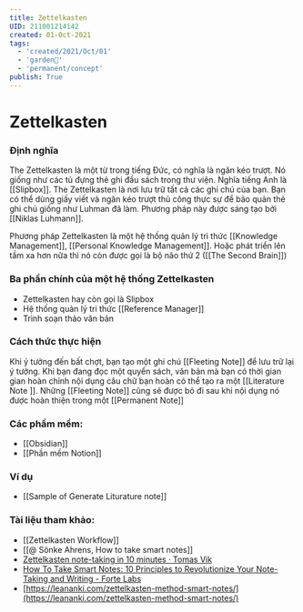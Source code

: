 ```yaml
---
title: Zettelkasten
UID: 211001214142
created: 01-Oct-2021
tags:
  - 'created/2021/Oct/01'
  - 'garden🏡'
  - 'permanent/concept'
publish: True
---
```

# Zettelkasten

### Định nghĩa

The Zettelkasten là một từ trong tiếng Đức, có nghĩa là ngăn kéo trượt. Nó giống như các tủ đựng thẻ ghi đầu sách trong thư viện. Nghĩa tiếng Anh là [[Slipbox]]. The Zettelkasten là nơi lưu trữ tất cả các ghi chú của bạn. Bạn có thể dùng giấy viết và ngăn kéo trượt thủ công thực sự để bảo quản thẻ ghi chú giống như Luhman đã làm. Phương pháp này được sáng tạo bởi [[Niklas Luhmann]].

Phương pháp Zettelkasten là một hệ thống quản lý tri thức [[Knowledge Management]], [[Personal Knowledge Management]]. Hoặc phát triển lên tầm xa hơn nữa thì nó còn được gọi là bộ não thứ 2 ([[The Second Brain]])


### Ba phần chính của một hệ thống Zettelkasten
- Zettelkasten hay còn gọi là Slipbox
- Hệ thống quản lý tri thức [[Reference Manager]]
- Trình soạn thảo văn bản

### Cách thức thực hiện
Khi ý tưởng đến bất chợt, bạn tạo một ghi chú [[Fleeting Note]] để lưu trữ lại ý tưởng.
Khi bạn đang đọc một quyển sách, văn bản mà bạn có thời gian gian hoàn chỉnh nội dụng câu chữ bạn hoàn có thể tạo ra một [[Literature Note ]]. Những [[Fleeting Note]] cũng sẽ được bỏ đi sau khi nội dụng nó được hoàn thiện trong một [[Permanent Note]] 

### Các phầm mềm:
- [[Obsidian]]
- [[Phần mềm Notion]]

### Ví dụ
- [[Sample of Generate Liturature note]]

### Tài liệu tham khảo:
- [[Zettelkasten Workflow]]
- [[@ Sönke Ahrens, How to take smart notes]]
- [Zettelkasten note-taking in 10 minutes · Tomas Vik](https://blog.viktomas.com/posts/slip-box/)
- [How To Take Smart Notes: 10 Principles to Revolutionize Your Note-Taking and Writing - Forte Labs](https://fortelabs.co/blog/how-to-take-smart-notes/) 
- [https://leananki.com/zettelkasten-method-smart-notes/](https://leananki.com/zettelkasten-method-smart-notes/)

